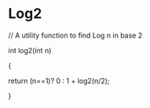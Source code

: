 # Log2

// A utility function to find Log n in base 2

int log2(int n)

{

return (n==1)? 0 : 1 + log2(n/2);

}
